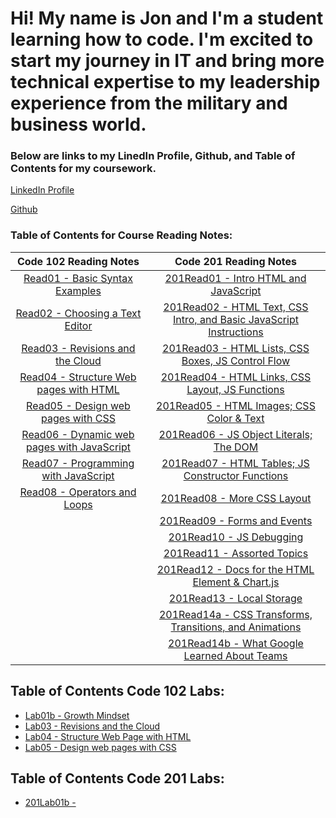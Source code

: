# Hi! My name is Jon and I'm a student learning how to code.  I'm excited to start my journey in IT and bring more technical expertise to my leadership experience from the military and business world. 

### Below are links to my LinedIn Profile, Github, and Table of Contents for my coursework. 

[LinkedIn Profile](https://www.linkedin.com/in/jon-gitter-a0123485/)

[Github](https://github.com/jon-gitter) 



### Table of Contents for Course Reading Notes:

| **Code 102 Reading Notes**                                                                       | **Code 201 Reading Notes**                                                                                                      |
|:-----------------------------------------------------------------------------------------------------------:|:-------------------------------------------------------------------------------------------------------------------------------:|
|[<Read01 size = "3">Read01 - Basic Syntax Examples</font>](https://jon-gitter.github.io/reading-notes/Read01.md)</font>|[201Read01 - Intro HTML and JavaScript](https://jon-gitter.github.io/reading-notes/201Read01.md)                                 |           
|[Read02 - Choosing a Text Editor](https://jon-gitter.github.io/reading-notes/Read02.md)           |[201Read02 - HTML Text, CSS Intro, and Basic JavaScript Instructions](https://jon-gitter.github.io/reading-notes/201Read02.md)   |           
|[Read03 - Revisions and the Cloud](https://jon-gitter.github.io/reading-notes/Read03.md)          |[201Read03 - HTML Lists, CSS Boxes, JS Control Flow](https://jon-gitter.github.io/reading-notes/201Read03.md)                    |
|[Read04 - Structure Web pages with HTML](https://jon-gitter.github.io/reading-notes/Read04.md)    |[201Read04 - HTML Links, CSS Layout, JS Functions](https://jon-gitter.github.io/reading-notes/201Read04.md)                      |
|[Read05 - Design web pages with CSS](https://jon-gitter.github.io/reading-notes/Read05.md)        |[201Read05 - HTML Images; CSS Color & Text](https://jon-gitter.github.io/reading-notes/201Read05.md)                             |
|[Read06 - Dynamic web pages with JavaScript](https://jon-gitter.github.io/reading-notes/Read06.md)|[201Read06 - JS Object Literals; The DOM ](https://jon-gitter.github.io/reading-notes/201Read06.md)                              |
|[Read07 - Programming with JavaScript](https://jon-gitter.github.io/reading-notes/Read07.md)      |[201Read07 - HTML Tables; JS Constructor Functions](https://jon-gitter.github.io/reading-notes/201Read07.md)                     |
|[Read08 - Operators and Loops](https://jon-gitter.github.io/reading-notes/Read08.md)              |[201Read08 - More CSS Layout](https://jon-gitter.github.io/reading-notes/201Read08.md)                                           |
                                                                                                   |[201Read09 - Forms and Events](https://jon-gitter.github.io/reading-notes/201Read09.md)                                          |
                                                                                                   |[201Read10 - JS Debugging](https://jon-gitter.github.io/reading-notes/201Read10.md)                                              |
                                                                                                   |[201Read11 - Assorted Topics](https://jon-gitter.github.io/reading-notes/201Read11.md)                                           |
                                                                                                   |[201Read12 - Docs for the HTML <canvas> Element & Chart.js](https://jon-gitter.github.io/reading-notes/201Read12.md)             |
                                                                                                   |[201Read13 - Local Storage](https://jon-gitter.github.io/reading-notes/201Read13.md)                                             |
                                                                                                   |[201Read14a - CSS Transforms, Transitions, and Animations](https://jon-gitter.github.io/reading-notes/201Read14a.md)             |
                                                                                                   |[201Read14b - What Google Learned About Teams](https://jon-gitter.github.io/reading-notes/201Read14b.md)                         |



## Table of Contents Code 102 Labs:
+ [Lab01b - Growth Mindset](https://jon-gitter.github.io/reading-notes/Lab01b.md)
+ [Lab03 - Revisions and the Cloud](https://jon-gitter.github.io/reading-notes/Lab03.md)
+ [Lab04 - Structure Web Page with HTML](https://jon-gitter.github.io/reading-notes/homepage.html)
+ [Lab05 - Design web pages with CSS](https://jon-gitter.github.io/reading-notes/jonhobby2.html)


## Table of Contents Code 201 Labs:
+ [201Lab01b - ](https://jon-gitter.github.io/reading-notes/201Lab01b.md)




